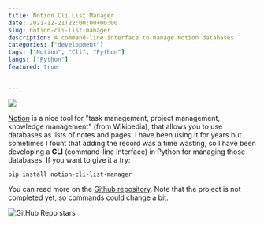 ```yaml
---
title: Notion Cli List Manager.
date: 2021-12-21T22:00:00+00:00
slug: notion-cli-list-manager
description: A command-line interface to manage Notion databases.
categories: ["development"]
tags: ["Notion", "Cli", "Python"]
langs: ["Python"]
featured: true


---
```


![](/uploads/notion-cli.gif)  

[Notion](https://notion.so) is a nice tool for "task management, project management, knowledge management" (from Wikipedia), that allows you to use databases as lists of notes and pages. I have been using it for years but sometimes I fount that adding the record was a time wasting, so I have been developing a __CLI__ (command-line interface) in Python for managing those databases. If you want to give it a try:  
```
pip install notion-cli-list-manager
```  

You can read more on the [Github repository](https://github.com/jacksalici/notion-cli-list-manager). Note that the project is not completed yet, so commands could change a bit. 

<img class="not-sized" alt="GitHub Repo stars" src="https://img.shields.io/github/stars/jacksalici/notion-cli-list-manager?style=social">